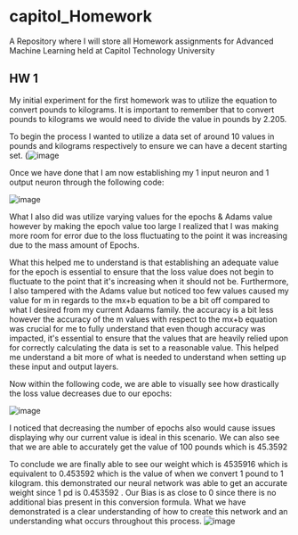 # capitol_Homework

A Repository where I will store all Homework assignments for Advanced Machine Learning held at Capitol Technology University

## HW 1

My initial experiment for the first homework was to utilize the equation to convert pounds to kilograms. It is important to remember that to convert pounds to kilograms we would need to divide the value in pounds by  2.205. 

To begin the process I wanted to utilize a data set of around 10 values in pounds and kilograms respectively to ensure we can have a decent starting set.
(![image](https://github.com/DebuggingaHopper/capitol_app_Git/assets/49813790/490a6450-e16e-4278-bc5f-47de4c7bfce8)

Once we have done that I am now establishing my 1 input neuron and 1 output neuron through the following code:

![image](https://github.com/DebuggingaHopper/capitol_app_Git/assets/49813790/a337c0c1-ca7e-419b-ae5d-066d21e01333)

What I also did was utilize varying values for the epochs & Adams value however by making the epoch value too large I realized that I was making more room for error due to the loss fluctuating to the point it was increasing due to the mass amount of Epochs.

What this helped me to understand is that establishing an adequate value for the epoch is essential to ensure that the loss value does not begin to fluctuate to the point that it's increasing when it should not be. Furthermore, I also tampered with the Adams value but noticed too few values caused my value for m in regards to the mx+b equation to be a bit off compared to what I desired from my current Adaams family. the accuracy is a bit less however the accuracy of the m values with respect to the mx+b equation was crucial for me to fully understand that even though accuracy was impacted, it's essential to ensure that the values that are heavily relied upon for correctly calculating the data is set to a reasonable value. This helped me understand a bit more of what is needed to understand when setting up these input and output layers.

Now within the following code, we are able to visually see how drastically the loss value decreases due to our epochs:

![image](https://github.com/DebuggingaHopper/capitol_app_Git/assets/49813790/2240402b-d7fd-4ae8-81ac-3bc31e164708)

I noticed that decreasing the number of epochs also would cause issues displaying why our current value is ideal in this scenario. We can also see that we are able to accurately get the value of 100 pounds which is 45.3592

To conclude we are finally able to see our weight which is 4535916 which is  equivalent to 0.453592 which is the value of when we convert 1 pound to 1 kilogram. this demonstrated our neural network was able to get an accurate weight since 1 pd is 0.453592 . Our Bias is as close to 0 since there is no additional bias present in this conversion formula. What we have demonstrated is a clear understanding of how to create this network and an understanding what occurs throughout this process.
![image](https://github.com/DebuggingaHopper/capitol_app_Git/assets/49813790/a514e5be-5092-4e98-8ac7-dd3fe9b0643a)




